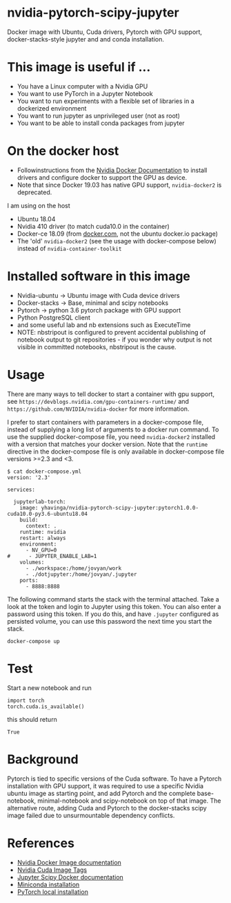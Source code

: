 # nvidia-pytorch-scipy-jupyter

Docker image with Ubuntu, Cuda drivers, Pytorch with GPU support, docker-stacks-style
jupyter and and conda installation.

# This image is useful if ...

* You have a Linux computer with a Nvidia GPU
* You want to use PyTorch in a Jupyter Notebook
* You want to run experiments with a flexible set of libraries in a
  dockerized environment
* You want to run jupyter as unprivileged user (not as root)
* You want to be able to install conda packages from jupyter

# On the docker host

* Followinstructions from the [Nvidia Docker Documentation](https://github.com/NVIDIA/nvidia-docker/wiki/Installation-(version-2.0))
  to install drivers and configure docker to support the GPU as device.
* Note that since Docker 19.03 has native GPU support, `nvidia-docker2` is deprecated.

I am using on the host

* Ubuntu 18.04
* Nvidia 410 driver (to match cuda10.0 in the container)
* Docker-ce 18.09 (from [docker.com](https://docs.docker.com/install/linux/docker-ce/ubuntu/), not the ubuntu docker.io package)
* The 'old' `nvidia-docker2` (see the usage with docker-compose below) instead of `nvidia-container-toolkit`

# Installed software in this image

* Nvidia-ubuntu -> Ubuntu image with Cuda device drivers
* Docker-stacks -> Base, minimal and scipy notebooks
* Pytorch -> python 3.6 pytorch package with GPU support
* Python PostgreSQL client
* and some useful lab and nb extensions such as ExecuteTime
* NOTE: nbstripout is configured to prevent accidental publishing of notebook output
  to git repositories - if you wonder why output is not visible in committed notebooks,
  nbstripout is the cause. 

# Usage

There are many ways to tell docker to start a container with gpu support,
see `https://devblogs.nvidia.com/gpu-containers-runtime/` and `https://github.com/NVIDIA/nvidia-docker`
for more information.

I prefer to start containers with parameters in a docker-compose file, instead of supplying a
long list of arguments to a docker run command.
To use the supplied docker-compose file, you need `nvidia-docker2` installed with a version that
matches your docker version. Note that the `runtime` directive in the docker-compose file is
only available in docker-compose file versions >=2.3 and &lt;3.

    $ cat docker-compose.yml
    version: '2.3'
    
    services:
    
      jupyterlab-torch:
        image: yhavinga/nvidia-pytorch-scipy-jupyter:pytorch1.0.0-cuda10.0-py3.6-ubuntu18.04
        build:
          context: .
        runtime: nvidia
        restart: always
        environment:
          - NV_GPU=0
    #      - JUPYTER_ENABLE_LAB=1
        volumes:
          - ./workspace:/home/jovyan/work
          - ./dotjupyter:/home/jovyan/.jupyter
        ports:
          - 8888:8888

The following command starts the stack with the terminal attached.
Take a look at the token and login to Jupyter using this token.
You can also enter a password using this token. If you do this, and have `.jupyter`
configured as persisted volume, you can use this password the next time you
start the stack.

    docker-compose up

# Test

Start a new notebook and run

    import torch
    torch.cuda.is_available()
    
this should return

    True

# Background

Pytorch is tied to specific versions of the Cuda software. To have a Pytorch installation
with GPU support, it was required to use a specific Nvidia ubuntu image as starting point,
and add Pytorch and the complete base-notebook, minimal-notebook and scipy-notebook on top
of that image.
The alternative route, adding Cuda and Pytorch to the docker-stacks scipy image failed due to
unsurmountable dependency conflicts.

# References

 * [Nvidia Docker Image documentation](https://github.com/NVIDIA/nvidia-docker/wiki)
 * [Nvidia Cuda Image Tags](https://hub.docker.com/r/nvidia/cuda/tags)
 * [Jupyter Scipy Docker documentation](https://github.com/jupyter/docker-stacks/tree/master/scipy-notebook)
 * [Miniconda installation](https://docs.conda.io/en/latest/miniconda.html)
 * [PyTorch local installation](https://pytorch.org/get-started/locally/)
